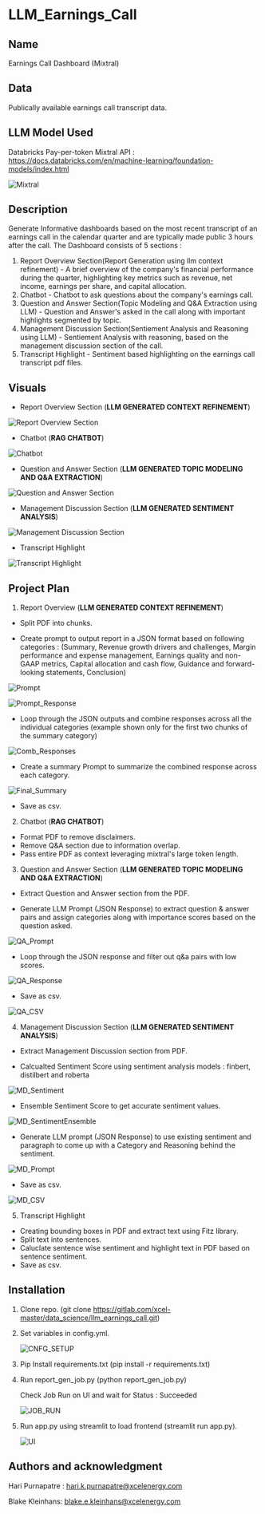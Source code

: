 # LLM_Earnings_Call

## Name
Earnings Call Dashboard (Mixtral)

## Data
Publically available earnings call transcript data.

## LLM Model Used

Databricks Pay-per-token Mixtral API : https://docs.databricks.com/en/machine-learning/foundation-models/index.html

![Mixtral](/imgs/mixtral.PNG)

## Description
Generate Informative dashboards based on the most recent transcript of an earnings call in the calendar quarter and are typically made public 3 hours after the call. 
The Dashboard consists of 5 sections :
1. Report Overview Section(Report Generation using llm context refinement) -  A brief overview of the company's financial performance during the quarter, highlighting key metrics such as revenue, net income, earnings per share, and capital allocation.
2. Chatbot - Chatbot to ask questions about the company's earnings call.
3. Question and Answer Section(Topic Modeling and Q&A Extraction using LLM) -  Question and Answer's asked in the call along with important highlights segmented by topic.  
4. Management Discussion Section(Sentiement Analysis and Reasoning using LLM) - Sentiement Analysis with reasoning, based on the management discussion section of the call.   
5. Transcript Highlight - Sentiment based highlighting on the earnings call transcript pdf files.   


## Visuals
* Report Overview Section (**LLM GENERATED CONTEXT REFINEMENT**)

![Report Overview Section](./imgs/ir_report.PNG)

* Chatbot (**RAG CHATBOT**)

![Chatbot](./imgs/ir_chat.PNG) 

* Question and Answer Section (**LLM GENERATED TOPIC MODELING AND Q&A EXTRACTION**)

![Question and Answer Section](/imgs/ir_qa.PNG) 

* Management Discussion Section (**LLM GENERATED SENTIMENT ANALYSIS**)

![Management Discussion Section](./imgs/ir_md.PNG)

* Transcript Highlight

![Transcript Highlight](/imgs/ir_highlight.PNG)

## Project Plan

1. Report Overview (**LLM GENERATED CONTEXT REFINEMENT**)

  * Split PDF into chunks.

  * Create prompt to output report in a JSON format based on following categories : (Summary, Revenue growth drivers and challenges, Margin performance and expense management, Earnings quality and non-GAAP metrics, Capital allocation and cash flow, Guidance and forward-looking statements, Conclusion)

  ![Prompt](/imgs/p_overview.PNG)

  ![Prompt_Response](/imgs/ir_1.PNG)

  * Loop through the JSON outputs and combine responses across all the individual categories (example shown only for the first two chunks of the summary category)
  
  ![Comb_Responses](/imgs/ir_report_2.PNG)

  * Create a summary Prompt to summarize the combined response across each category.

  ![Final_Summary](/imgs/ir_report_3.PNG)
  
  * Save as csv.

2. Chatbot (**RAG CHATBOT**)
  * Format PDF to remove disclaimers.
  * Remove Q&A section due to information overlap.
  * Pass entire PDF as context leveraging mixtral's large token length.

3. Question and Answer Section (**LLM GENERATED TOPIC MODELING AND Q&A EXTRACTION**)

  * Extract Question and Answer section from the PDF.

  * Generate LLM Prompt (JSON Response) to extract question & answer pairs and assign categories along with importance scores based on the question asked.
  
  ![QA_Prompt](/imgs/ir_qa_1.PNG)

  * Loop through the JSON response and filter out q&a pairs with low scores.   

  ![QA_Response](/imgs/ir_qa_2.PNG)

  * Save as csv.

  ![QA_CSV](/imgs/ir_qa_3.PNG)

4. Management Discussion Section (**LLM GENERATED SENTIMENT ANALYSIS**)

  * Extract Management Discussion section from PDF.  

  * Calcualted Sentiment Score using sentiment analysis models : finbert, distilbert and roberta 

  ![MD_Sentiment](/imgs/ir_md_1.PNG)

  * Ensemble Sentiment Score to get accurate sentiment values.

  ![MD_SentimentEnsemble](/imgs/ir_md_2.PNG)


  * Generate LLM prompt (JSON Response) to use existing sentiment and paragraph to come up with a Category and Reasoning behind the sentiment. 

  ![MD_Prompt](/imgs/ir_md_3.PNG)

  * Save as csv.

  ![MD_CSV](/imgs/ir_md_4.PNG)

5. Transcript Highlight

 * Creating bounding boxes in PDF and extract text using Fitz library.
 * Split text into sentences.
 * Caluclate sentence wise sentiment and highlight text in PDF based on sentence sentiment.    
 * Save as csv.

## Installation
1. Clone repo. (git clone https://gitlab.com/xcel-master/data_science/llm_earnings_call.git)

2. Set variables in config.yml.

   ![CNFG_SETUP](/imgs/config_1.PNG)

3. Pip Install requirements.txt (pip install -r requirements.txt)

4. Run report_gen_job.py (python report_gen_job.py)

   Check Job Run on UI and wait for Status : Succeeded

   ![JOB_RUN](/imgs/job_run.PNG)

5. Run app.py using streamlit to load frontend (streamlit run app.py).

   ![UI](/imgs/UI.PNG)


## Authors and acknowledgment

Hari Purnapatre : hari.k.purnapatre@xcelenergy.com

Blake Kleinhans: blake.e.kleinhans@xcelenergy.com


